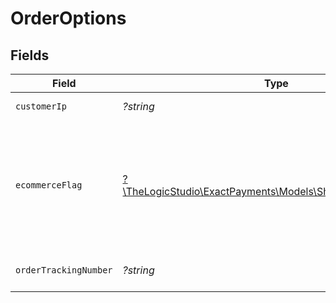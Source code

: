 # OrderOptions


## Fields

| Field                                                                                              | Type                                                                                               | Required                                                                                           | Description                                                                                        | Example                                                                                            |
| -------------------------------------------------------------------------------------------------- | -------------------------------------------------------------------------------------------------- | -------------------------------------------------------------------------------------------------- | -------------------------------------------------------------------------------------------------- | -------------------------------------------------------------------------------------------------- |
| `customerIp`                                                                                       | *?string*                                                                                          | :heavy_minus_sign:                                                                                 | Customer IP address.                                                                               | 198.51.100.42                                                                                      |
| `ecommerceFlag`                                                                                    | [?\TheLogicStudio\ExactPayments\Models\Shared\EcommerceFlag](../../models/shared/EcommerceFlag.md) | :heavy_minus_sign:                                                                                 | Used to classify the style of transaction being performed. 2 = Recurring, 3 = Installment.         |                                                                                                    |
| `orderTrackingNumber`                                                                              | *?string*                                                                                          | :heavy_minus_sign:                                                                                 | Tracking number for the Order.                                                                     | trackid123                                                                                         |